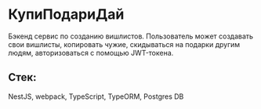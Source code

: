 # КупиПодариДай
Бэкенд сервис по созданию вишлистов. Пользователь может создавать свои вишлисты, копировать чужие, скидываться на подарки другим людям, авторизоваться с помощью JWT-токена.

## Стек: 
NestJS, webpack, TypeScript, TypeORM, Postgres DB
 

